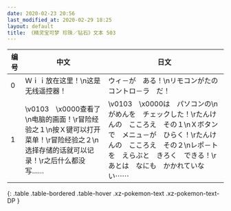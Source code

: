 ```yaml
---
date: 2020-02-23 20:56
last_modified_at: 2020-02-29 18:25
layout: default
title: 《精灵宝可梦 珍珠／钻石》文本 503
---
```

| 编号 | 中文 | 日文 |
| ---- | ---- | ---- |
| 0 | Ｗｉｉ放在这里！\n这是无线遥控器！ | ウィ－が　ある！\nリモコンがたの　コントロ－ラ　だ！ |
| 1 | \v0103　\x0000查看了\n电脑的画面！\r冒险经验之１\n按Ｘ键可以打开菜单！\r冒险经验之２\n选择存储的话就可以记录！\r之后什么都没写…… | \v0103　\x0000は　パソコンの\nがめんを　チェックした！\rたんけんの　こころえ　その１\nＸボタンで　メニュ－が　ひらく！\rたんけんの　こころえ　その２\nレポ－トを　えらぶと　きろく　できる！\rあとは　なにも　かかれていない⋯⋯ |
{: .table .table-bordered .table-hover .xz-pokemon-text .xz-pokemon-text-DP }
